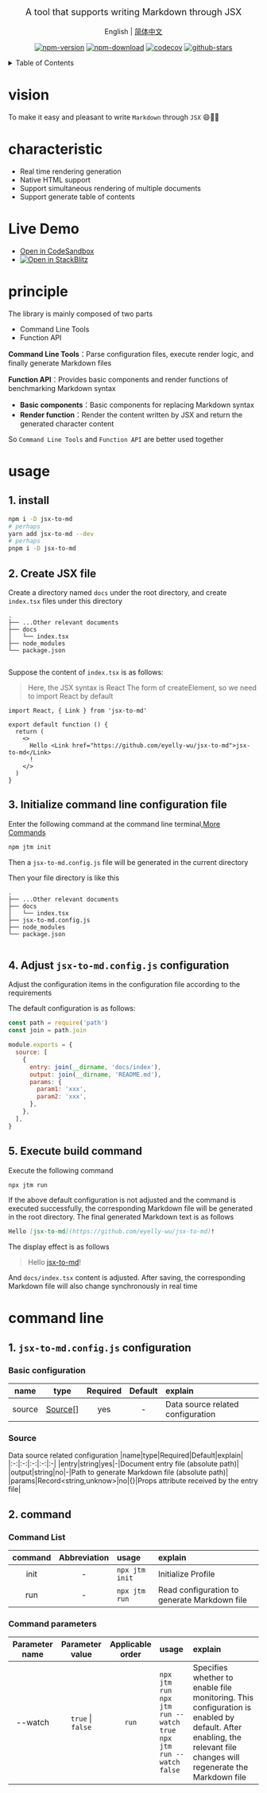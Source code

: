 <div style="text-align: center;"align="center">
  <p style="font-size: 18px;">
    A tool that supports writing Markdown through JSX

English | [简体中文](https://github.com/eyelly-wu/jsx-to-md/blob/v0.7.1/README_zh-CN.md)


  </p>

[![npm-version](https://img.shields.io/npm/v/jsx-to-md.svg?style=flat-square "npm-version")](https://www.npmjs.com/package/jsx-to-md "npm")
[![npm-download](https://img.shields.io/npm/dm/jsx-to-md "npm-download")](https://www.npmjs.com/package/jsx-to-md "npm")
[![codecov](https://codecov.io/gh/eyelly-wu/jsx-to-md/branch/main/graph/badge.svg?token=tocki8cvYM "codecov")](https://codecov.io/gh/eyelly-wu/jsx-to-md "codecov")
[![github-stars](https://img.shields.io/github/stars/eyelly-wu/jsx-to-md?style=social "github-stars")](https://github.com/eyelly-wu/jsx-to-md/stargazers "github-stars")
</div>

<details >
  <summary>Table of Contents</summary>

  [vision](#vision)<br/>
  [characteristic](#characteristic)<br/>
  [Live Demo](#live-demo)<br/>
  [principle](#principle)<br/>
  [usage](#usage)<br/>
  &emsp;&emsp;[1. install](#1-install)<br/>
  &emsp;&emsp;[2. Create JSX file](#2-create-jsx-file)<br/>
  &emsp;&emsp;[3. Initialize command line configuration file](#3-initialize-command-line-configuration-file)<br/>
  &emsp;&emsp;[4. Adjust  `jsx-to-md.config.js`  configuration](#4-adjust-jsx-to-mdconfigjs-configuration)<br/>
  &emsp;&emsp;[5. Execute build command](#5-execute-build-command)<br/>
  [command line](#command-line)<br/>
  &emsp;&emsp;[1.  `jsx-to-md.config.js`  configuration](#1-jsx-to-mdconfigjs-configuration)<br/>
  &emsp;&emsp;&emsp;&emsp;[Basic configuration](#basic-configuration)<br/>
  &emsp;&emsp;&emsp;&emsp;[Source](#source)<br/>
  &emsp;&emsp;[2. command](#2-command)<br/>
  &emsp;&emsp;&emsp;&emsp;[Command List](#command-list)<br/>
  &emsp;&emsp;&emsp;&emsp;[Command parameters](#command-parameters)<br/>

</details>

# vision
To make it easy and pleasant to write  `Markdown`  through  `JSX`  😄💪🏻

# characteristic

* Real time rendering generation
* Native HTML support
* Support simultaneous rendering of multiple documents
* Support generate table of contents


# Live Demo

* [Open in CodeSandbox](https://codesandbox.io/p/github/eyelly-wu/jsx-to-md-demo/main?file=README.md)
* [![Open in StackBlitz](https://developer.stackblitz.com/img/open_in_stackblitz_small.svg "Open in StackBlitz")](https://stackblitz.com/github/eyelly-wu/jsx-to-md-demo?file=README.md)



# principle
The library is mainly composed of two parts

* Command Line Tools
* Function API


**Command Line Tools**：Parse configuration files, execute render logic, and finally generate Markdown files

**Function API**：Provides basic components and render functions of benchmarking Markdown syntax

* **Basic components**：Basic components for replacing Markdown syntax
* **Render function**：Render the content written by JSX and return the generated character content


So  `Command Line Tools`  and  `Function API`  are better used together

# usage

## 1. install

```bash
npm i -D jsx-to-md
# perhaps
yarn add jsx-to-md --dev
# perhaps
pnpm i -D jsx-to-md
```

## 2. Create JSX file
Create a directory named  `docs`  under the root directory, and create  `index.tsx`  files under this directory
```text
.
├── ...Other relevant documents
├── docs
│   └── index.tsx
├── node_modules
└── package.json
        
```
Suppose the content of  `index.tsx`  is as follows:
>Here, the JSX syntax is React The form of createElement, so we need to import React by default
```tsx
import React, { Link } from 'jsx-to-md'

export default function () {
  return (
    <>
      Hello <Link href="https://github.com/eyelly-wu/jsx-to-md">jsx-to-md</Link>
      !
    </>
  )
}

```


## 3. Initialize command line configuration file
Enter the following command at the command line terminal,[More Commands](#command-list)
```bash
npm jtm init
```
Then a  `jsx-to-md.config.js`  file will be generated in the current directory

Then your file directory is like this
```text
.
├── ...Other relevant documents
├── docs
│   └── index.tsx
├── jsx-to-md.config.js
├── node_modules
└── package.json
        
```


## 4. Adjust  `jsx-to-md.config.js`  configuration
Adjust the configuration items in the configuration file according to the requirements

The default configuration is as follows:
```js
const path = require('path')
const join = path.join

module.exports = {
  source: [
    {
      entry: join(__dirname, 'docs/index'),
      output: join(__dirname, 'README.md'),
      params: {
        param1: 'xxx',
        param2: 'xxx',
      },
    },
  ],
}
```

## 5. Execute build command
Execute the following command
```bash
npx jtm run
```
If the above default configuration is not adjusted and the command is executed successfully, the corresponding Markdown file will be generated in the root directory. The final generated Markdown text is as follows
```md
Hello [jsx-to-md](https://github.com/eyelly-wu/jsx-to-md)!
```
The display effect is as follows<br />
>Hello [jsx-to-md](https://github.com/eyelly-wu/jsx-to-md)!

And  `docs/index.tsx`  content is adjusted. After saving, the corresponding Markdown file will also change synchronously in real time
# command line

## 1.  `jsx-to-md.config.js`  configuration

### Basic configuration

|name|type|Required|Default|explain|
|:-:|:-:|:-:|:-:|:-|
|source|[Source](#source)[]|yes|-|Data source related configuration|

### Source
Data source related configuration
|name|type|Required|Default|explain|
|:-:|:-:|:-:|:-:|:-|
|entry|string|yes|-|Document entry file (absolute path)|
|output|string|no|-|Path to generate Markdown file (absolute path)|
|params|Record<string,unknow>|no|{}|Props attribute received by the entry file|

## 2. command

### Command List

|command|Abbreviation|usage|explain|
|:-:|:-:|:-|:-|
|init|-|`npx jtm init`|Initialize Profile|
|run|-|`npx jtm run`|Read configuration to generate Markdown file|

### Command parameters

|Parameter name|Parameter value|Applicable order|usage|explain|
|:-:|:-:|:-:|:-|:-|
|--watch| `true` \| `false` | `run` |`npx jtm run`<br />`npx jtm run --watch true`<br />`npx jtm run --watch false`|Specifies whether to enable file monitoring. This configuration is enabled by default. After enabling, the relevant file changes will regenerate the Markdown file|
